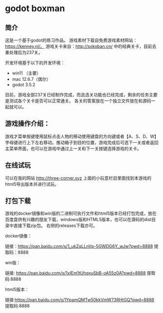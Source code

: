 # godot boxman

## 简介

这是一个基于godot的练习作品。
游戏素材下载自免费游戏素材网站：https://kenney.nl/。
游戏关卡来自：http://sokoban.cn/ 中的经典关卡，目前去重处理后为237关。

开发环境基于以下的开发环境：

- win11 （主要）
- mac 12.6.7（偶尔）
- godot 3.5.2

目前，游戏全部237关已经制作完成，而且选关功能也已经完成，剩余的任务主要是测试各个关卡是否可以正常通关。
各关的答案放在一个独立文件放在和源码一起就可以。



## 游戏操作介绍：
游戏才菜单按键使用鼠标点击人物的移动使用键盘的方向键或者【A、S、D、W】字母键进行上下左右移动。推动箱子到目的位置，游戏完成后可选下一关或者返回主菜单界面，也可以在游戏中通过上一关和下一关按键选择游戏的关卡。


## 在线试玩

可以在我的网站 <http://three-corner.xyz> 上面的小玩意栏目里面找到本游戏的html5导出版本并进行试玩。


## 打包下载
游戏的docker镜像和win版的二进制可执行文件和html5版本已经打包完成，放在百度盘供有兴趣的朋友下载，windows版和HTML5版本，也可以在源码的dist目录中直接下载zip包。
右侧的releases下载亦可。

docker镜像：

链接：https://pan.baidu.com/s/1_ukZqLLnVp-5GWDG6Y_wJw?pwd=8888 
提取码：8888

win版：

链接: https://pan.baidu.com/s/1xIEm1tUhqxuSbB-oA55z0A?pwd=8888 
提取码:8888 

html5版本：

链接:https://pan.baidu.com/s/1YpamQMTw50kkVmW73RHtGQ?pwd=8888
提取码:8888 